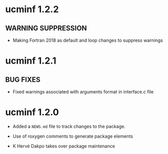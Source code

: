# ucminf 1.2.2

## WARNING SUPPRESSION

* Making Fortran 2018 as default and loop changes to suppress warnings

# ucminf 1.2.1

## BUG FIXES

* Fixed warnings associated with arguments format in interface.c file

# ucminf 1.2.0

* Added a `NEWS.md` file to track changes to the package.

* Use of roxygen comments to generate package elements

* K Hervé Dakpo takes over package maintenance
